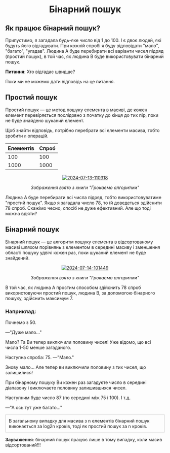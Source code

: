 <h1 align="center">Бінарний пошук</h1>

## Як працює бінарний пошук?

Припустимо, я загадала будь-яке число від 1 до 100. І є двоє людей, які будуть його відгадувати.
При кожній спробі я буду відповідати "мало", "багато", "угадав".
Людина А буде перебирати всі варіанти чисел підряд (простий пошук), в той час, як людина В буде використовувати бінарний пошук.

**Питання**: Хто відгадає швидше?

Поки ми не можемо дати відповідь на це питання.

## Простий пошук
Простий пошук — це метод пошуку елемента в масиві, де кожен елемент перевіряється послідовно з початку до кінця до тих пір, поки не буде знайдено шуканий елемент.

Щоб знайти відповідь, потрібно перебрати всі елементи масива, тобто зробити `n` операцій.

| Елементів | Спроб |
|-----------|-------|
| 100       | 100   |
| 1000      | 1000  |

<div style="text-align: center;">
 <a href="https://ibb.co/4Sr0tT6"><img src="https://i.ibb.co/n1JKmcH/2024-07-13-110318.png" alt="2024-07-13-110318" border="0" /></a>
 <p><em>Зображення взято з книги "Грокаємо алгоритми"</em></p>
</div>
Людина А буде перебирати всі числа підряд, тобто використовуватиме "простий пошук".
Якщо я загадала число 78, то їй доведеться здійснити 78 спроб. 
Скажімо чесно, спосіб не дуже ефективний. Але що тоді можна вдіяти?

## Бінарний пошук
Бінарний пошук — це алгоритм пошуку елемента в відсортованому масиві шляхом порівнянь з елементом в середині масиву і зменшення області пошуку удвічі кожен раз, поки шуканий елемент не буде знайдений.

<div style="text-align: center;">
  <a href="https://imgbb.com/"><img src="https://i.ibb.co/HYGkZTm/2024-07-14-101449.png" alt="2024-07-14-101449" border="0" /></a>
  <p><em>Зображення взято з книги "Грокаємо алгоритми"</em></p>
</div>

В той час, як людина А простим способом здійснить 78 спроб використовуючи простий пошук, людина В, за допомогою бінарного пошуку, здійснить максимум 7.

### Наприклад:
Почнемо з 50.

—"Дуже мало..."

Мало? 
Та Ви тепер виключили половину чисел!
Уже відомо, що всі числа 1-50 менше загаданого. 

Наступна спроба: 75.
—"Мало."

Знову мало... 
Але тепер ви виключили половину з тих чисел, що залишилися!

При бінарному пошуку Ви кожен раз загадуєте число в середині діапазону і виключаєте половину залишившихся чисел. 

Наступним буде число 87 (по середині між 75 і 100). І т.д.

—"А ось тут уже багато..."

<div style="border: 1px solid #ccc; padding: 10px; margin: 10px 0;">
В загальному випадку для масива з n елементів бінарний пошук виконається за log2n кроків, тоді як простий пошук за n кроків.
</div>

**Зауваження**: бінарний пошук працює лише в тому випадку, коли масив відсортований!!!